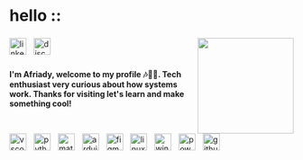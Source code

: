 <h1 align="left">hello ::<coders/></h1>

###

<img align="right" height="170" src="https://media.giphy.com/media/v1.Y2lkPWVjZjA1ZTQ3NzMwaHN0NHM1c3NvdGN6Zmo2N3JyODhiM3V6NW9mMjV2NTQ2OWF3ZCZlcD12MV9naWZzX3NlYXJjaCZjdD1n/sCrvt8OKrEwWYoMMQi/giphy.gif"  />

###

<div align="left">
  <img src="https://img.shields.io/badge/LinkedIn-0A66C2?logo=linkedin&logoColor=white&style=for-the-badge" height="30" alt="linkedin logo"  />
  <img width="5" />
  <img src="https://img.shields.io/badge/Discord-5865F2?logo=discord&logoColor=white&style=for-the-badge" height="30" alt="discord logo"  />
</div>

###

<h4 align="left">I'm Afriady, welcome to my profile 🎶😶‍🌫️. Tech enthusiast very curious about how systems work. Thanks for visiting let's learn and make something cool!</h4>

###

<br clear="both">

<div align="left">
  <img src="https://skillicons.dev/icons?i=vscode" height="30" alt="vscode logo"  />
  <img width="5" />
  <img src="https://skillicons.dev/icons?i=py" height="30" alt="python logo"  />
  <img width="5" />
  <img src="https://skillicons.dev/icons?i=matlab" height="30" alt="matlab logo"  />
  <img width="5" />
  <img src="https://skillicons.dev/icons?i=arduino" height="30" alt="arduino logo"  />
  <img width="5" />
  <img src="https://skillicons.dev/icons?i=figma" height="30" alt="figma logo"  />
  <img width="5" />
  <img src="https://skillicons.dev/icons?i=linux" height="30" alt="linux logo"  />
  <img width="5" />
  <img src="https://cdn.jsdelivr.net/gh/devicons/devicon/icons/windows8/windows8-original.svg" height="30" alt="windows8 logo"  />
  <img width="5" />
  <img src="https://skillicons.dev/icons?i=powershell" height="30" alt="powershell logo"  />
  <img width="5" />
  <img src="https://skillicons.dev/icons?i=github" height="30" alt="github logo"  />
</div>

###
